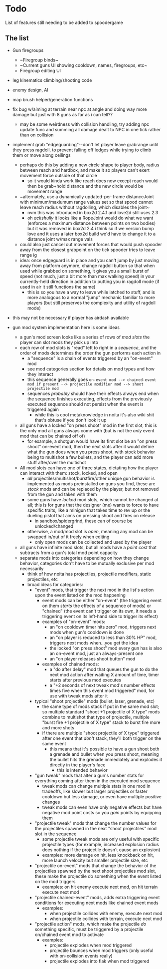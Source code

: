 # Todo

List of features still needing to be added to spoodergame

## The list

- Gun firegroups
    - ~Firegroup binds~
    - ~Current guns UI showing cooldown, names, firegroups, etc~
    - Firegroup editing UI

- leg kinematics climbing/shooting code

- enemy design, AI

- map brush helper/generation functions

- fix bug w/aiming at terrain near npc at angle and doing way more damage but just with 8 guns as far as i can tell??
    - may be some weirdness with collision handling, try adding npc update func and summing all damage dealt to NPC in one tick rather than on collision

- implement grab "edgeguarding"--don't let player leave grabrange until they press ragdoll, to prevent falling off ledges while trying to climb them or move along ceilings
    - perhaps do this by adding a new circle shape to player body, radius between reach and hardbox, and make it so players can't exert movement force outside of that circle
        - so it would kinda work like reach does now except reach would then be grab+hold distance and the new circle would be movement range
    - ~alternately, use a dynamically updated-per-frame distanceJoint with minimum/maxiumum range values set so that spood cannot leave reach radius without ragdolling, which disables the joint~
        - nvm this was introduced in box2d 2.4.1 and love2d still uses 2.3
        - oh *ackshully* it looks like a RopeJoint would do what we want (enforces a maximum distance between points on two bodies) but it was removed in box2d 2.4 i think so if we version bump love and it uses a later box2d build we'd have to change it to a distance joint w/max range vals
    - could also just cancel out movement forces that would push spooder away from the closest grabpoint on the tick spooder tries to leave range ig
    - idea: once edgeguard is in place and you can't jump by just moving away from platform anymore, change ragdoll button so that when used while grabbed on something, it gives you a small burst of speed (not much, just a bit more than max walking speed) in your currently-held direction in addition to putting you in ragdoll mode (if used in air it still functions the same)
        - this is so you have a way to leave while latched to stuff, and is more analogous to a normal "jump" mechanic familiar to more players (but still preserves the complexity and utility of ragdoll mode)
- this may not be necessary if player has airdash available

- gun mod system implementation here is some ideas
    - a gun's mod screen looks like a series of rows of  _mod slots_ the player can slot mods they pick up into
    - each row of mod slots is "read" left to right in a _sequence_, and the order of mods determines the order the gun performs each action in
        - a "sequence" is a chain of events triggered by an "on-event" mod
        - see mod categories section for details on mod types and how they interact
        - this sequence generally goes `on-event mod --> chained-event mod if present --> projectile modifier mod --> shoot projectile mod`
        - sequences _probably_ should have their effects always end when the sequence finishes executing, effects from the previously executed sequence should not persist when the event is triggered again
            - while this is cool metaknowledge in noita it's also wiki shit that's obtuse if you don't look it up
    - all guns have a locked "on press shoot" mod in the first slot, this is the only mod all guns always come with (but is not the _only_ event mod that can be chained off of)
        - for example, a shotgun would have its first slot be an "on press shoot" on-event mod, then the next slots after it would define what the gun does when you press shoot, with stock behavior being to multishot a few bullets, and the player can add more stuff after/over the multishot
    - All mod slots can have one of three states, dictating how the player can interact with them: stock, locked, and open   
        - _all_ projectiles/multishot/burstfire/other unique gun behavior is implemented as mods preinstalled on guns you find, these are _stock_ mods and can be replaced by the player, but not removed from the gun and taken with them
        - some guns have _locked_ mod slots, which cannot be changed at all; this is for guns that the designer (me) wants to force to have specific traits, like a minigun that takes time to rev up or the dueling pistol that aims on pressing shoot and fires on release
            - in sandbox/spidergrind, these can of course be unlocked/changed
        - otherwise, a mod/mod slot is _open_, meaning any mod can be swapped in/out of it freely when editing
            - only open mods can be collected and used by the player
    - all guns have infinite mod slots, but all mods have a _point cost_ that subtracts from a gun's total mod point capacity
    - separate mods into categories depending on how they change behavior, categories don't have to be mutually exclusive per mod necessarily
        - think of how noita has projectiles, projectile modifiers, static projectiles, etc
        - broad ideas for categories:
            - "event" mods, that trigger the next mod in the list's action upon the event listed on the mod happening
                - event mods can be either "on-event" (the triggering event on them _starts_ the effects of a sequence of mods) or "chained" (the event can't trigger on its own, it needs a triggering event on its left-hand side to trigger its effect)
                - examples of "on-event" mods:
                    - an "on cooldown timer hits zero" mod, triggers next mods when gun's cooldown is done
                    - an "on player is reduced to less than 30% HP" mod, triggers next mods when...you get the idea
                    - the locked "on press shoot" mod every gun has is also an on-event mod, just an always-present one
                    - an "on player releases shoot button" mod
                - examples of chained mods: 
                    - a "do after delay" mod that queues the gun to do the next mod action after waiting X amount of time, timer starts after previous mod executes
                    - a "+2 seconds of next tweak mod's number effects times five when this event mod triggered" mod, for use with tweak mods after it
            - typical "shoot projectile" mods (bullet, laser, grenade, etc)
                - the same type of mods stack if put in the same mod slot; so multiple standard "shoot +1 projectile of X type" mods combine to multishot that type of projectile, multiple "burst fire +1 projectile of X type" stack to burst fire more and more shots
                - if there are multiple "shoot projectile of X type" triggered after one event that _don't_ stack, they'll both trigger on the same event
                    - this means that it's possible to have a gun shoot both a grenade and bullet when you press shoot, meaning the bullet hits the grenade immediately and explodes it directly in the player's face
                        - this is intended behavior
            - "gun tweak" mods that alter a gun's number stats for everything coming after them in the executed mod sequence
                - tweak mods can change multiple stats in one mod in tradeoffs, like slower but larger projectiles or faster cooldown but less damage, or even have multiple positive changes
                - tweak mods can even have only negative effects but have negative mod point costs so you _gain_ points by equipping them
            - "projectile tweak" mods that change the number values for the projectiles spawned in the next "shoot projectiles" mod slot in the sequence
                - some projectile tweak mods are only useful with specific projectile types (for example, increased explosion radius does nothing if the projectile doesn't cause an explosion)
                - examples: more damage on hit, less knockback on hit, more launch velocity but smaller projectile size, etc
            - "projectile on-event" mods that change the behavior of the projectiles spawned by the next shoot projectiles mod slot, these make the projectile do something when the event listed on the mod triggers
                - examples: on hit enemy execute next mod, on hit terrain execute next mod
            - "projectile chained-event" mods, adds extra triggering event conditions for executing next mods like chained event mods
                - examples:
                    - when projectile collides with enemy, execute next mod
                    - when projectile collides with terrain, execute next mod
            - "projectile action" mods, which make the projectile _do_ something specific, must be triggered by a projectile on/chained event mod to activate
                - examples:
                    - projectile explodes when mod triggered
                    - projectile bounces when mod triggers (only useful with on-collision events really)
                    - projectile explodes into flak when mod triggered
